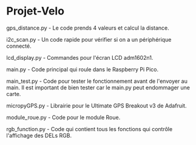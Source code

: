 # Projet-Velo

gps_distance.py - Le code prends 4 valeurs et calcul la distance.

i2c_scan.py - Un code rapide pour vérifier si on a un périphérique connecté.
 
lcd_display.py - Commandes pour l'écran LCD adm1602n1.
  
main.py - Code principal qui roule dans le Raspberry Pi Pico.
 
main_test.py - Code pour tester le fonctionnement avant de l'envoyer au main. Il est important de bien tester car le main.py peut endommager une carte.
  
micropyGPS.py - Librairie pour le Ultimate GPS Breakout v3 de Adafruit.
  
module_roue.py - Code pour le module Roue.
  
rgb_function.py - Code qui contient tous les fonctions qui contrôle l'affichage des DELs RGB.
